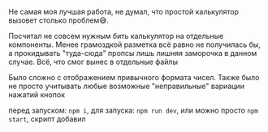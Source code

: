 Не самая моя лучшая работа, не думал, что простой калькулятор вызовет столько проблем😅. 

Посчитал не совсем нужным бить калькулятор на отдельные компоненты.
Менее грамоздкой разметка всё равно не получилась бы, а прокидывать "туда-сюда" пропсы лишь лишняя заморочка в данном случае.
Всё, что смог вынес в отдельные файлы

Было сложно с отображением привычного формата чисел.
Также было не просто учитывать любые возможные "неправильные" вариации нажатий кнопок

перед запуском: ```npm i```,
для запуска: ```npm run dev```,
или можно просто ```npm start```, скрипт добавил